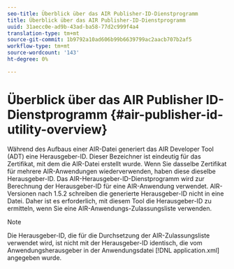 ```yaml
---
seo-title: Überblick über das AIR Publisher-ID-Dienstprogramm
title: Überblick über das AIR Publisher-ID-Dienstprogramm
uuid: 31aecc0e-ad9b-43ad-ba58-77d2c999f4a4
translation-type: tm+mt
source-git-commit: 1b9792a10ad606b99b6639799ac2aacb707b2af5
workflow-type: tm+mt
source-wordcount: '143'
ht-degree: 0%

---
```



# Überblick über das AIR Publisher ID-Dienstprogramm {#air-publisher-id-utility-overview}

Während des Aufbaus einer AIR-Datei generiert das AIR Developer Tool (ADT) eine Herausgeber-ID. Dieser Bezeichner ist eindeutig für das Zertifikat, mit dem die AIR-Datei erstellt wurde. Wenn Sie dasselbe Zertifikat für mehrere AIR-Anwendungen wiederverwenden, haben diese dieselbe Herausgeber-ID. Das AIR-Herausgeber-ID-Dienstprogramm wird zur Berechnung der Herausgeber-ID für eine AIR-Anwendung verwendet. AIR-Versionen nach 1.5.2 schreiben die generierte Herausgeber-ID nicht in eine Datei. Daher ist es erforderlich, mit diesem Tool die Herausgeber-ID zu ermitteln, wenn Sie eine AIR-Anwendungs-Zulassungsliste verwenden.

>[!NOTE]
>
>Die Herausgeber-ID, die für die Durchsetzung der AIR-Zulassungsliste verwendet wird, ist nicht mit der Herausgeber-ID identisch, die vom Anwendungsherausgeber in der Anwendungsdatei [!DNL application.xml] angegeben wurde.

